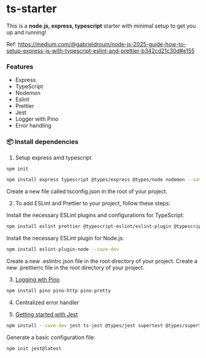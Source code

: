 # ts-starter

This is a **node.js, express, typescript** starter with minimal setup to get you up and running!

Ref: https://medium.com/@gabrieldrouin/node-js-2025-guide-how-to-setup-express-js-with-typescript-eslint-and-prettier-b342cd21c30d#e155

### Features 

- Express
- TypeScript
- Nodemon
- Eslint
- Prettier
- Jest
- Logger with Pino
- Error handling

### 📦 Install dependencies

1. Setup express amd typescript

```bash
npm init
```

```bash
npm install express typescript @types/express @types/node nodemon --save-dev
```

Create a new file called tsconfig.json in the root of your project.

2. To add ESLint and Prettier to your project, follow these steps:

Install the necessary ESLint plugins and configurations for TypeScript:

```bash
npm install eslint prettier @typescript-eslint/eslint-plugin @typescript-eslint/parser eslint-config-prettier eslint-plugin-prettier --save-dev
```

Install the necessary ESLint plugin for Node.js:

```bash
npm install eslint-plugin-node --save-dev
```

Create a new .eslintrc.json file in the root directory of your project.
Create a new .prettierrc file in the root directory of your project.

3. [Logging wth Pino](https://github.com/pinojs/pino)

```bash
npm install pino pino-http pino-pretty
```

4. Centralized error handler

5. [Getting started with Jest](https://jestjs.io/docs/getting-started)

```bash
npm install --save-dev jest ts-jest @types/jest supertest @types/supertest
```

Generate a basic configuration file:

```bash
npm init jest@latest
```


